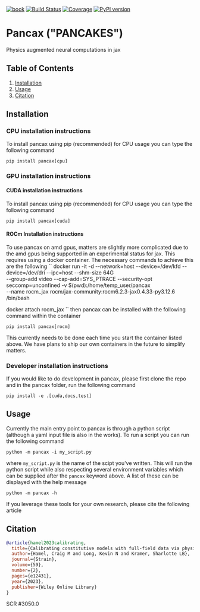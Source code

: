 [![book](https://img.shields.io/badge/pancax-Book-blue?logo=mdbook&logoColor=000000)](https://sandialabs.github.io/pancax)
[![Build Status](https://github.com/sandialabs/pancax/workflows/CI/badge.svg)](https://github.com/sandialabs/pancax/actions?query=workflow%3ACI)
[![Coverage](https://codecov.io/gh/sandialabs/pancax/branch/main/graph/badge.svg)](https://codecov.io/gh/sandialabs/pancax)
[![PyPI version](https://badge.fury.io/py/pancax.svg)](https://pypi.org/project/pancax/)

# Pancax ("PANCAKES")
Physics augmented neural computations in jax

## Table of Contents
1. [Installation](#installation)
2. [Usage](#usage)
3. [Citation](#citation)

## Installation
### CPU installation instructions
To install pancax using pip (recommended) for CPU usage you can type the following command

``pip install pancax[cpu]``

### GPU installation instructions
#### CUDA installation instructions
To install pancax using pip (recommended) for CPU usage you can type the following command

``pip install pancax[cuda]``

#### ROCm Installation instructions
To use pancax on amd gpus, matters are slightly more complicated due to the amd gpus being supported in an experimental status for jax. This requires using a docker container. The necessary commands to achieve this are the following
``
docker run -it -d --network=host --device=/dev/kfd --device=/dev/dri --ipc=host --shm-size 64G \
--group-add video --cap-add=SYS_PTRACE --security-opt seccomp=unconfined -v $(pwd):/home/temp_user/pancax \
--name rocm_jax rocm/jax-community:rocm6.2.3-jax0.4.33-py3.12.6 /bin/bash

docker attach rocm_jax
``
then pancax can be installed with the following command within the container

``pip install pancax[rocm]``

This currently needs to be done each time you start the container listed above. We have plans to ship our own containers in the future to simplify matters.

### Developer installation instructions
If you would like to do development in pancax, please first clone the repo and in the pancax 
folder, run the following command

``pip install -e .[cuda,docs,test]``

## Usage
Currently the main entry point to pancax is through a python script (although a yaml input file is also in the works).
To run a script you can run the following command

``python -m pancax -i my_script.py``

where ``my_script.py`` is the name of the scipt you've written. This will run the python script while also 
respecting several environment variables which can be supplied after the ``pancax`` keyword above. A list of
these can be displayed with the help message

``python -m pancax -h``

If you leverage these tools for your own research, please cite the following article

## Citation
```bibtex
@article{hamel2023calibrating,
  title={Calibrating constitutive models with full-field data via physics informed neural networks},
  author={Hamel, Craig M and Long, Kevin N and Kramer, Sharlotte LB},
  journal={Strain},
  volume={59},
  number={2},
  pages={e12431},
  year={2023},
  publisher={Wiley Online Library}
}
```
SCR #3050.0
